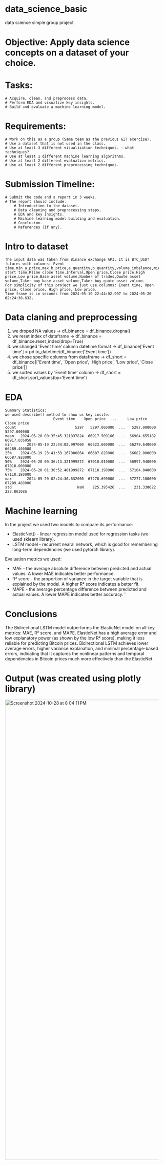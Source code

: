 # data_science_basic
data science simple group project

# Objective: Apply data science concepts on a dataset of your choice.

# Tasks:
    # Acquire, clean, and preprocess data.
    # Perform EDA and visualize key insights.
	# Build and evaluate a machine learning model.

# Requirements:
    # Work on this as a group (Same team as the previous GIT exercise).
    # Use a dataset that is not used in the class.
    # Use at least 3 different visualization techniques. - what techniques?
    # Use at least 1 different machine learning algorithms.
    # Use at least 2 different evaluation metrics.
    # Use at least 2 different preprocessing techniques.

# Submission Timeline:
    # Submit the code and a report in 3 weeks.
    # The report should include:
        # Introduction to the dataset.
        # Data cleaning and preprocessing steps.
        # EDA and key insights.
        # Machine learning model building and evaluation.
        # Conclusion.
        # References (if any).

# Intro to dataset
	The input data was taken from Binance exchange API. It is BTC_USDT futures with columns: Event time,min_a_price,max_b_price,a_quantity,b_quantity,volume_imbalance,mid_price,micro_price,Kline start time,Kline close time,Interval,Open price,Close price,High price,Low price,Base asset volume,Number of trades,Quote asset volume,Taker buy base asset volume,Taker buy quote asset volume.
	For simplicity of this project we just use columns: Event time, Open price, Close price, High price, Low price.
  	Time frame is in seconds from 2024-05-19 22:44:02.997 to 2024-05-20 02:24:30.632.

# Data claning and preprocessing
 1. we droped NA values -> df_binance = df_binance.dropna()
 2. we reset index of dataframe -> df_binance = df_binance.reset_index(drop=True)
 3. we changed 'Event time' column datetime format -> df_binance['Event time'] = pd.to_datetime(df_binance['Event time'])
 4. we chose specific columns from dataframe -> df_short = df_binance[['Event time', 'Open price', 'High price', 'Low price', 'Close price']]
 5. we sorted values by 'Event time' column -> df_short = df_short.sort_values(by='Event time')

# EDA
	Summary Statistics:
	we used describe() method to show us key insite:
                          Event time    Open price  ...     Low price   Close price
	count                           5297   5297.000000  ...   5297.000000   5297.000000
	mean   2024-05-20 00:35:45.321837824  66917.509166  ...  66904.655182  66917.036058
	min       2024-05-19 22:44:02.997000  66323.600000  ...  66279.640000  66289.400000
	25%    2024-05-19 23:41:33.167000064  66687.820000  ...  66682.000000  66687.920000
	50%    2024-05-20 00:36:13.321999872  67010.010000  ...  66997.940000  67010.000000
	75%    2024-05-20 01:30:52.481999872  67110.190000  ...  67104.040000  67110.180000
	max       2024-05-20 02:24:30.632000  67278.690000  ...  67277.100000  67289.480000
	std                              NaN    225.395426  ...    231.330622    227.803086


# Machine learning
In the project we used two models to compare its performance:
- ElasticNet() - linear regression model used for regression tasks (we used sklearn library).
- LSTM model - recurrent nearal network, which is good for remembering long-term dependencies (we used pytorch library).

Evaluation metrics we used:
- MAE - the average absolute difference between predicted and actual values. A lower MAE indicates better performance. 
- R² score - the proportion of variance in the target variable that is explained by the model. A higher R² score indicates a better fit.
- MAPE - the average percentage difference between predicted and actual values. A lower MAPE indicates better accuracy. '

# Conclusions
 The Bidirectional LSTM model outperforms the ElasticNet model on all key metrics: MAE, R² score, and MAPE.
 ElasticNet has a high average error and low explanatory power (as shown by the low R² score), making it less reliable for predicting Bitcoin prices.
 Bidirectional LSTM achieves lower average errors, higher variance explanation, and minimal percentage-based errors, indicating that it captures the nonlinear patterns and temporal dependencies in Bitcoin prices much more effectively than the ElasticNet.


# Output (was created using plotly library)
<img width="1507" alt="Screenshot 2024-10-28 at 8 04 11 PM" src="https://github.com/user-attachments/assets/93d62aaf-5e50-4700-8257-115562f78a7a">
